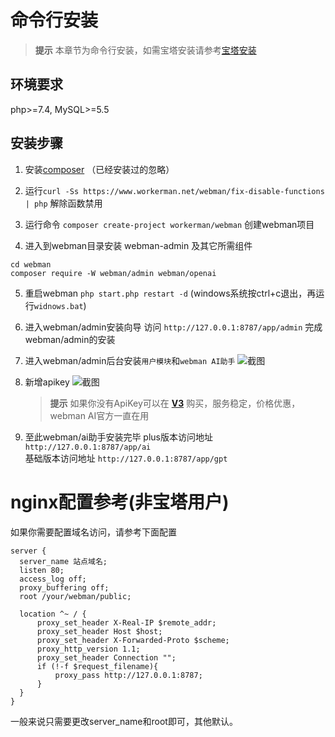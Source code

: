 # 命令行安装

> **提示**
> 本章节为命令行安装，如需宝塔安装请参考[宝塔安装](bt.md)

## 环境要求
php>=7.4, MySQL>=5.5

## 安装步骤

1. 安装[composer](https://getcomposer.org/download/) （已经安装过的忽略）

2. 运行`curl -Ss https://www.workerman.net/webman/fix-disable-functions | php` 解除函数禁用

3. 运行命令 `composer create-project workerman/webman` 创建webman项目

4. 进入到webman目录安装 webman-admin 及其它所需组件

```
cd webman
composer require -W webman/admin webman/openai
```

5. 重启webman
   `php start.php restart -d` (windows系统按ctrl+c退出，再运行`widnows.bat`)

6. 进入webman/admin安装向导
   访问 `http://127.0.0.1:8787/app/admin` 完成webman/admin的安装

7. 进入webman/admin后台安装`用户模块`和`webman AI助手`
   ![截图](https://www.workerman.net/upload/img/20230823/2364e56e9f955f.png)

8. 新增apikey
   ![截图](https://www.workerman.net/upload/img/20240318/1865f7a85153b3.png)

   > **提示**
   > 如果你没有ApiKey可以在 **[V3](https://api.v3.cm/register?aff=oLWl)** 购买，服务稳定，价格优惠，webman AI官方一直在用

9. 至此webman/ai助手安装完毕
   plus版本访问地址 `http://127.0.0.1:8787/app/ai`  
   基础版本访问地址 `http://127.0.0.1:8787/app/gpt`  


# nginx配置参考(非宝塔用户)

如果你需要配置域名访问，请参考下面配置

```
server {
  server_name 站点域名;
  listen 80;
  access_log off;
  proxy_buffering off;
  root /your/webman/public;

  location ^~ / {
      proxy_set_header X-Real-IP $remote_addr;
      proxy_set_header Host $host;
      proxy_set_header X-Forwarded-Proto $scheme;
      proxy_http_version 1.1;
      proxy_set_header Connection "";
      if (!-f $request_filename){
          proxy_pass http://127.0.0.1:8787;
      }
  }
}
```
一般来说只需要更改server_name和root即可，其他默认。

